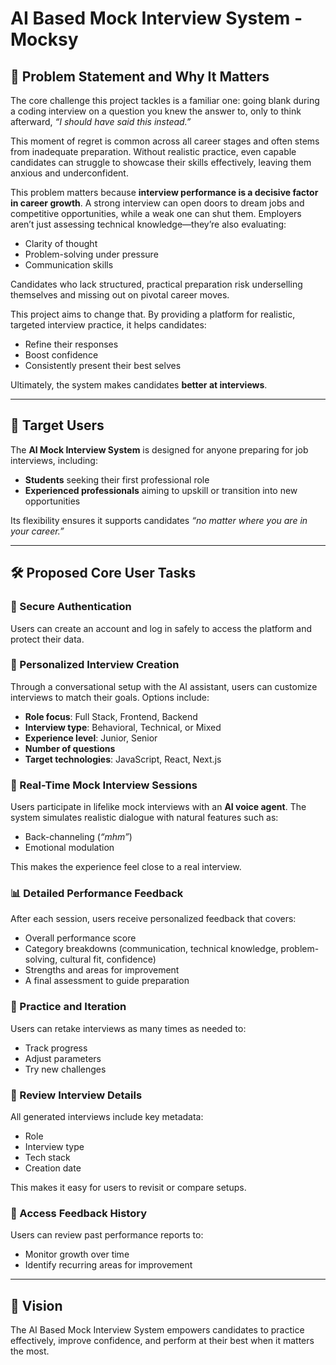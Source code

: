 # AI Based Mock Interview System - Mocksy

## 📌 Problem Statement and Why It Matters  

The core challenge this project tackles is a familiar one: going blank during a coding interview on a question you knew the answer to, only to think afterward, *“I should have said this instead.”*  

This moment of regret is common across all career stages and often stems from inadequate preparation. Without realistic practice, even capable candidates can struggle to showcase their skills effectively, leaving them anxious and underconfident.  

This problem matters because **interview performance is a decisive factor in career growth**. A strong interview can open doors to dream jobs and competitive opportunities, while a weak one can shut them. Employers aren’t just assessing technical knowledge—they’re also evaluating:  

- Clarity of thought  
- Problem-solving under pressure  
- Communication skills  

Candidates who lack structured, practical preparation risk underselling themselves and missing out on pivotal career moves.  

This project aims to change that. By providing a platform for realistic, targeted interview practice, it helps candidates:  

- Refine their responses  
- Boost confidence  
- Consistently present their best selves  

Ultimately, the system makes candidates **better at interviews**.  

---

## 🎯 Target Users  

The **AI Mock Interview System** is designed for anyone preparing for job interviews, including:  

- **Students** seeking their first professional role  
- **Experienced professionals** aiming to upskill or transition into new opportunities  

Its flexibility ensures it supports candidates *“no matter where you are in your career.”*  

---

## 🛠️ Proposed Core User Tasks  

### 🔐 Secure Authentication  
Users can create an account and log in safely to access the platform and protect their data.  

### 🎨 Personalized Interview Creation  
Through a conversational setup with the AI assistant, users can customize interviews to match their goals. Options include:  

- **Role focus**: Full Stack, Frontend, Backend  
- **Interview type**: Behavioral, Technical, or Mixed  
- **Experience level**: Junior, Senior  
- **Number of questions**  
- **Target technologies**: JavaScript, React, Next.js  

### 🎤 Real-Time Mock Interview Sessions  
Users participate in lifelike mock interviews with an **AI voice agent**. The system simulates realistic dialogue with natural features such as:  

- Back-channeling (*“mhm”*)  
- Emotional modulation  

This makes the experience feel close to a real interview.  

### 📊 Detailed Performance Feedback  
After each session, users receive personalized feedback that covers:  

- Overall performance score  
- Category breakdowns (communication, technical knowledge, problem-solving, cultural fit, confidence)  
- Strengths and areas for improvement  
- A final assessment to guide preparation  

### 🔄 Practice and Iteration  
Users can retake interviews as many times as needed to:  

- Track progress  
- Adjust parameters  
- Try new challenges  

### 📂 Review Interview Details  
All generated interviews include key metadata:  

- Role  
- Interview type  
- Tech stack  
- Creation date  

This makes it easy for users to revisit or compare setups.  

### 📜 Access Feedback History  
Users can review past performance reports to:  

- Monitor growth over time  
- Identify recurring areas for improvement  

---

## 🚀 Vision  

The AI Based Mock Interview System empowers candidates to practice effectively, improve confidence, and perform at their best when it matters the most.  

